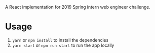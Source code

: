 A React implementation for 2019 Spring intern web engineer challenge.

# Usage

1. `yarn` or `npm install` to install the dependencies
2. `yarn start` or `npm run start` to run the app locally
